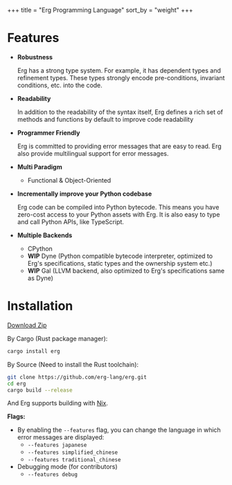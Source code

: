 +++
title = "Erg Programming Language"
sort_by = "weight"
+++

# Features

- __Robustness__

  Erg has a strong type system. For example, it has dependent types and refinement types. These types strongly encode pre-conditions, invariant conditions, etc. into the code.

- __Readability__

  In addition to the readability of the syntax itself, Erg defines a rich set of methods and functions by default to improve code readability
  
- __Programmer Friendly__

  Erg is committed to providing error messages that are easy to read. Erg also provide multilingual support for error messages.

- __Multi Paradigm__
  - Functional & Object-Oriented

- __Incrementally improve your Python codebase__

  Erg code can be compiled into Python bytecode. This means you have zero-cost access to your Python assets with Erg. It is also easy to type and call Python APIs, like TypeScript.

- __Multiple Backends__
  - CPython
  - __WIP__ Dyne (Python compatible bytecode interpreter, optimized to Erg's specifications, static types and the ownership system etc.)
  - __WIP__ Gal (LLVM backend, also optimized to Erg's specifications same as Dyne)

# Installation

[Download Zip](/more/download)

By Cargo (Rust package manager):

```sh
cargo install erg
```

By Source (Need to install the Rust toolchain):

```sh
git clone https://github.com/erg-lang/erg.git
cd erg
cargo build --release
```

And Erg supports building with [Nix](https://github.com/erg-lang/erg#building-by-nix).

__Flags:__

 - By enabling the `--features` flag, you can change the language in which error messages are displayed:
   - `--features japanese`
   - `--features simplified_chinese`
   - `--features traditional_chinese`
 - Debugging mode (for contributors)
   - `--features debug`
